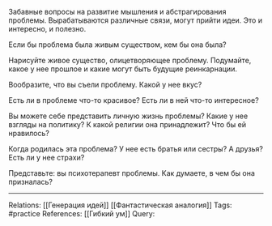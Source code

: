Забавные вопросы на развитие мышления и абстрагирования проблемы. Вырабатываются различные связи, могут прийти идеи. Это и интересно, и полезно.

Если бы проблема была живым существом, кем бы она была? 

Нарисуйте живое существо, олицетворяющее проблему. Подумайте, какое у нее прошлое и какие могут быть будущие реинкарнации. 

Вообразите, что вы съели проблему. Какой у нее вкус? 

Есть ли в проблеме что-то красивое? Есть ли в ней что-то интересное? 

Вы можете себе представить личную жизнь проблемы? Какие у нее взгляды на политику? К какой религии она принадлежит? Что бы ей нравилось? 

Когда родилась эта проблема? У нее есть братья или сестры? А друзья? Есть ли у нее страхи? 

Представьте: вы психотерапевт проблемы. Как думаете, в чем бы она призналась?

___
Relations: [[Генерация идей]] [[Фантастическая аналогия]] 
Tags: #practice 
References: [[Гибкий ум]] 
Query: 